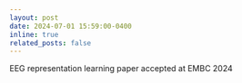 ```yaml
---
layout: post
date: 2024-07-01 15:59:00-0400
inline: true
related_posts: false
---
```


EEG representation learning paper accepted at EMBC 2024
